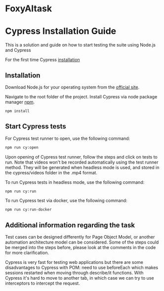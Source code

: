 # FoxyAItask
# Cypress Installation Guide

This is a solution and guide on how to start testing the suite using Node.js and Cypress

For the first time Cypress [installation](https://docs.cypress.io/guides/getting-started/installing-cypress#What-you-ll-learn)

## Installation

Download Node.js for your operating system from the [official site](https://nodejs.org/en/).

Navigate to the root folder of the project. Install Cypress via node package manager [npm](https://www.npmjs.com/).

```bash
npm install
```

## Start Cypress tests

For Cypress test runner to open, use the following command:

```bash
npm run cy:open
```

Upon opening of Cypress test runner, follow the steps and click on tests to run.
Note that videos won't be recorded automatically using the test runner method. They will be generated when headless mode is used, and stored in the cypress/videos folder in the .mp4 format.

To run Cypress tests in headless mode, use the following command:

```bash
npm run cy:run
```

To run Cypress test via docker, use the following command:

```bash
npm run cy:run-docker
```

## Additional information regarding the task

Test cases can be designed differently for Page Object Model, or another automation architecture model can be considered. Some of the steps could be merged into the steps before, please look at the comments in the code for more clarification.

Cypress is very fast for testing web applications but there are some disadvantages to Cypress with POM: need to use beforeEach which makes sessions restarted when moving through describe/it functions. With Cypress it's hard to move to another tab, in which case we can try to use interceptors to intercept the request.
